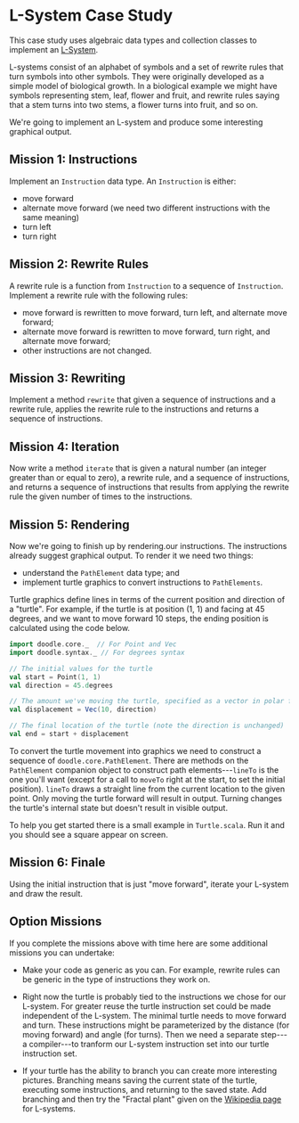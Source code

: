 # L-System Case Study

This case study uses algebraic data types and collection classes to implement an [L-System][lsystem].

L-systems consist of an alphabet of symbols and a set of rewrite rules that turn symbols into other symbols. They were originally developed as a simple model of biological growth. In a biological example we might have symbols representing stem, leaf, flower and fruit, and rewrite rules saying that a stem turns into two stems, a flower turns into fruit, and so on.

We're going to implement an L-system and produce some interesting graphical output.


## Mission 1: Instructions

Implement an `Instruction` data type. An `Instruction` is either:

- move forward
- alternate move forward (we need two different instructions with the same meaning)
- turn left
- turn right


## Mission 2: Rewrite Rules

A rewrite rule is a function from `Instruction` to a sequence of `Instruction`. Implement a rewrite rule with the following rules:

- move forward is rewritten to move forward, turn left, and alternate move forward;
- alternate move forward is rewritten to move forward, turn right, and alternate move forward;
- other instructions are not changed.


## Mission 3: Rewriting

Implement a method `rewrite` that given a sequence of instructions and a rewrite rule, applies the rewrite rule to the instructions and returns a sequence of instructions.


## Mission 4: Iteration

Now write a method `iterate` that is given a natural number (an integer greater than or equal to zero), a rewrite rule, and a sequence of instructions, and returns a sequence of instructions that results from applying the rewrite rule the given number of times to the instructions.


## Mission 5: Rendering

Now we're going to finish up by rendering.our instructions. The instructions already suggest graphical output. To render it we need two things:

- understand the `PathElement` data type; and
- implement turtle graphics to convert instructions to `PathElements`. 

Turtle graphics define lines in terms of the current position and direction of a "turtle". For example, if the turtle is at position (1, 1) and facing at 45 degrees, and we want to move forward 10 steps, the ending position is calculated using the code below.

``` scala
import doodle.core._  // For Point and Vec
import doodle.syntax._ // For degrees syntax

// The initial values for the turtle
val start = Point(1, 1)
val direction = 45.degrees

// The amount we've moving the turtle, specified as a vector in polar form
val displacement = Vec(10, direction)

// The final location of the turtle (note the direction is unchanged)
val end = start + displacement
```

To convert the turtle movement into graphics we need to construct a sequence of `doodle.core.PathElement`. There are methods on the `PathElement` companion object to construct path elements---`lineTo` is the one you'll want (except for a call to `moveTo` right at the start, to set the initial position). `lineTo` draws a straight line from the current location to the given point. Only moving the turtle forward will result in output. Turning changes the turtle's internal state but doesn't result in visible output.

To help you get started there is a small example in `Turtle.scala`. Run it and you should see a square appear on screen.


## Mission 6: Finale

Using the initial instruction that is just "move forward", iterate your L-system and draw the result.


## Option Missions

If you complete the missions above with time here are some additional missions you can undertake:

- Make your code as generic as you can. For example, rewrite rules can be generic in the type of instructions they work on.

- Right now the turtle is probably tied to the instructions we chose for our L-system. For greater reuse the turtle instruction set could be made independent of the L-system. The minimal turtle needs to move forward and turn. These instructions might be parameterized by the distance (for moving forward) and angle (for turns). Then we need a separate step---a compiler---to tranform our L-system instruction set into our turtle instruction set.

- If your turtle has the ability to branch you can create more interesting pictures. Branching means saving the current state of the turtle, executing some instructions, and returning to the saved state. Add branching and then try the "Fractal plant" given on the [Wikipedia page][lsystem] for L-systems.

[lsystem]: https://en.wikipedia.org/wiki/L-system
